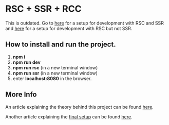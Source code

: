# RSC + SSR + RCC

This is outdated. Go to [here](https://github.com/roggc/rsc-ssr) for a setup for development with RSC and SSR and [here](https://github.com/roggc/rsc) for a setup for development with RSC but not SSR.

## How to install and run the project.

1. **npm i**
2. **npm run dev**
3. **npm run rsc** (in a new terminal window)
4. **npm run ssr** (in a new terminal window)
5. enter **localhost:8080** in the browser.

## More Info

An article explaining the theory behind this project can be found [here](https://medium.com/@roggc9/rsc-ssr-rcc-react-client-components-implementation-from-scratch-e96ba0d6e1b4).

Another article explaining the [final setup](https://github.com/roggc/rsc-ssr) can be found [here](https://medium.com/@roggc9/a-setup-for-rsc-development-1524cb1015ca).
